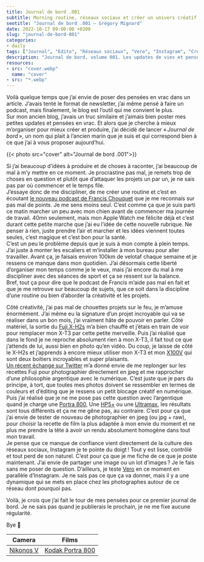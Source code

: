 ```yaml
---
title: Journal de bord .001
subtitle: Morning routine, réseaux sociaux et créer un univers créatif
seotitle: "Journal de bord .001 — Grégory Mignard"
date: 2022-10-17 09:00:00 +0200
slug: "journal-de-bord-001"
categories:
- daily
tags: ["Journal", "Edito", "Réseaux sociaux", "Vero", "Instagram", "Créativité", "Podcasts"]
description: "Journal de bord, volume 001. Les updates de vies et pensées du moment."
resources:
- src: "cover.webp"
  name: "cover"
- src: "*.webp"
---
```


Voilà quelque temps que j’ai envie de poser des pensées en vrac dans un article. J’avais tenté le format de newsletter, j’ai même pensé à faire un podcast, mais finalement, le blog est l’outil qui me convient le plus.  
Sur mon ancien blog, j’avais un truc similaire et j’aimais bien poster mes petites updates et pensées en vrac. Et alors que je cherche à mieux m’organiser pour mieux créer et produire, j’ai décidé de lancer « *Journal de bord* », un nom qui plait à l’ancien marin que je suis et qui correspond bien à ce que j’ai à vous proposer aujourd’hui.

{{< photo src="cover" alt="Journal de bord .001">}}

Si j’ai beaucoup d’idées à produire et de choses à raconter, j’ai beaucoup de mal à m’y mettre en ce moment. Je procrastine pas mal, je remets trop de choses en question et plutôt que d’attaquer les projets un par un, je ne sais pas par où commencer et le temps file.  
J’essaye donc de me discipliner, de me créer une routine et c’est en écoutant [le nouveau podcast de Francis Chouquet](https://anchor.fm/petit-journal-crea) que je me reconnais sur pas mal de points. Je me sens moins seul. C’est comme ça que je suis parti ce matin marcher un peu avec mon chien avant de commencer ma journée de travail. 40mn seulement, mais mon Apple Watch me félicite déjà et c’est durant cette petite marche que j’ai eu l’idée de cette nouvelle rubrique. Ne penser à rien, juste prendre l’air et marcher et les idées viennent toutes seules, c’est magique et c’est bon pour la santé.  
C’est un peu le problème depuis que je suis à mon compte à plein temps. J’ai juste à monter les escaliers et m’installer à mon bureau pour aller travailler. Avant ça, je faisais environ 100km de velotaf chaque semaine et je ressens ce manque dans mon quotidien. J’ai désormais cette liberté d’organiser mon temps comme je le veux, mais j’ai encore du mal à me discipliner avec des séances de sport et ça se ressent sur la balance.  
Bref, tout ça pour dire que le podcast de Francis m’aide pas mal en fait et que je me retrouve sur beaucoup de sujets, que ce soit dans la discipline d’une routine ou bien d’aborder la créativité et les projets.

Côté créativité, j’ai pas mal de chouettes projets sur le feu, je m’amuse énormément. J’ai même eu la signature d’un projet incroyable qui va se réaliser dans un bon mois, j’ai vraiment hâte de pouvoir en parler. Côté matériel, la sortie du [Fuji X-H2s](https://www.digit-photo.com/FUJI-X-H2s-Boitier-Nu-Noir-rFUJI16756883.html?dpa_id=23) m’a bien chauffé et j’étais en train de voir pour remplacer mon X-T3 par cette petite merveille. Puis j’ai réalisé que dans le fond je ne reproche absolument rien à mon X-T3, il fait tout ce que j’attends de lui, aussi bien en photo qu’en vidéo. Du coup, je laisse de côté le X-H2s et j’apprends à encore mieux utiliser mon X-T3 et mon [X100V](https://gregorymignard.com/fujifilm-x100v/) qui sont deux boitiers incroyables et super plaisants.  
[Un récent échange sur Twitter](https://twitter.com/gregmignard/status/1578356610216652800) m’a donné envie de me replonger sur les recettes Fuji pour photographier directement en jpeg et me rapprocher d’une philosophie argentique avec le numérique. C’est juste que je pars du principe, à tort, que toutes mes photos doivent se ressembler en termes de couleurs et d’éditing que je ressens un petit blocage créatif en numérique. Puis j’ai réalisé que je ne me pose pas cette question avec l’argentique quand je charge une [Portra 800](https://www.digit-photo.com/KODAK-Portra-800asa-135-36Poses-rFPNK1451855.html?dpa_id=23), Une [HP5+](https://www.digit-photo.com/ILFORD-HP5-135-400asa-36-Poses-rFNBI1574577.html?dpa_id=23) ou une [Ultramax](https://www.digit-photo.com/KODAK-Ultramax-400-135-36-Poses-X3-rKODAK41024389.html?dpa_id=23), les résultats sont tous différents et ça ne me gêne pas, au contraire. C’est pour ça que j’ai envie de tester de nouveau de photographier en jpeg (ou jpg + raw), pour choisir la recette de film la plus adaptée à mon envie du moment et ne plus me prendre la tête à avoir un rendu absolument homogène dans tout mon travail.  
Je pense que ce manque de confiance vient directement de la culture des réseaux sociaux, Instagram je te pointe du doigt ! Tout y est lisse, contrôlé et tout perd de son naturel. C’est pour ça que je me fiche de ce que je poste maintenant. J’ai envie de partager une image ou un lot d’images ? Je le fais sans me poser de question. D’ailleurs, je teste [Vero](http://vero.co/gregmignard) en ce moment en parallèle d’Instagram. Je ne sais pas ce que ça va donner, mais il y a une dynamique qui se mets en place chez les photographes autour de ce réseau dont pourquoi pas.

Voilà, je crois que j’ai fait le tour de mes pensées pour ce premier journal de bord. Je ne sais pas quand je publierais le prochain, je ne me fixe aucune régularité.

Bye 🤙

| Camera | Films |
|:-------:|:------:|
| [Nikonos V](https://gregorymignard.com/nikonos-v/) | [Kodak Portra 800](https://www.digit-photo.com/KODAK-Portra-800asa-135-36Poses-rFPNK1451855.html?dpa_id=23) |